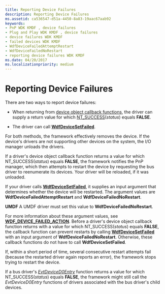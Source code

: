 ```yaml
---
title: Reporting Device Failures
description: Reporting Device Failures
ms.assetid: ca536547-d51a-4450-8a83-19aac67aab92
keywords:
- PnP WDK KMDF , device failures
- Plug and Play WDK KMDF , device failures
- device failures WDK KMDF
- failed devices WDK KMDF
- WdfDeviceFailedAttemptRestart
- WdfDeviceFailedNoRestart
- reporting device failures WDK KMDF
ms.date: 04/20/2017
ms.localizationpriority: medium
---
```


# Reporting Device Failures


There are two ways to report device failures:

-   When returning from [device object callback functions](https://msdn.microsoft.com/library/windows/hardware/dn265631#device-callbacks), the driver can supply a return value for which [NT\_SUCCESS](https://msdn.microsoft.com/library/windows/hardware/ff565436)(*status*) equals **FALSE**.

-   The driver can call [**WdfDeviceSetFailed**](https://msdn.microsoft.com/library/windows/hardware/ff546890).

For both methods, the framework effectively removes the device. If the device's drivers are not supporting other devices on the system, the I/O manager unloads the drivers.

If a driver's device object callback function returns a value for which NT\_SUCCESS(*status*) equals **FALSE**, the framework notifies the PnP manager, which then attempts to restart the device by requesting the bus driver to reenumerate its devices. Your driver will be reloaded, if it was unloaded.

If your driver calls [**WdfDeviceSetFailed**](https://msdn.microsoft.com/library/windows/hardware/ff546890), it supplies an input argument that determines whether the device will be restarted. The argument values are **WdfDeviceFailedAttemptRestart** and **WdfDeviceFailedNoRestart**.

**UMDF** A UMDF driver must set this value to **WdfDeviceFailedNoRestart**.

For more information about these argument values, see [**WDF\_DEVICE\_FAILED\_ACTION**](https://msdn.microsoft.com/library/windows/hardware/ff551253).
Before a driver's device object callback function returns with a value for which NT\_SUCCESS(*status*) equals **FALSE**, the callback function can prevent restarts by calling [**WdfDeviceSetFailed**](https://msdn.microsoft.com/library/windows/hardware/ff546890) with an input argument of **WdfDeviceFailedNoRestart**. Otherwise, these callback functions do not have to call **WdfDeviceSetFailed**.

If, within a short period of time, several consecutive restart attempts fail (because the restarted driver again reports an error), the framework stops trying to restart the device.

If a bus driver's [*EvtDeviceD0Entry*](https://msdn.microsoft.com/library/windows/hardware/ff540848) function returns a value for which NT\_SUCCESS(*status*) equals **FALSE**, the framework might still call the *EvtDeviceD0Entry* functions of drivers associated with the bus driver's child devices.

 

 





